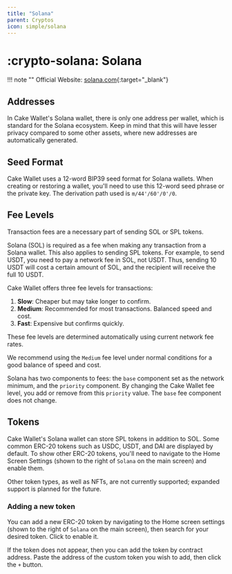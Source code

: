 ```yaml
---
title: "Solana"
parent: Cryptos
icon: simple/solana
---
```


# :crypto-solana: Solana

!!! note ""
    Official Website: [solana.com](https://solana.com/){:target="_blank"}

## Addresses

In Cake Wallet's Solana wallet, there is only one address per wallet, which is standard for the Solana ecosystem. Keep in mind that this will have lesser privacy compared to some other assets, where new addresses are automatically generated.

## Seed Format

Cake Wallet uses a 12-word BIP39 seed format for Solana wallets. When creating or restoring a wallet, you'll need to use this 12-word seed phrase or the private key. The derivation path used is `m/44'/60'/0'/0`.

## Fee Levels

Transaction fees are a necessary part of sending SOL or SPL tokens. 

Solana (SOL) is required as a fee when making any transaction from a Solana wallet. This also applies to sending SPL tokens. For example, to send USDT, you need to pay a network fee in SOL, not USDT. Thus, sending 10 USDT will cost a certain amount of SOL, and the recipient will receive the full 10 USDT.

Cake Wallet offers three fee levels for transactions:

1. **Slow**: Cheaper but may take longer to confirm.
2. **Medium**: Recommended for most transactions. Balanced speed and cost.
3. **Fast**: Expensive but confirms quickly.

These fee levels are determined automatically using current network fee rates.

We recommend using the `Medium` fee level under normal conditions for a good balance of speed and cost.

Solana has two components to fees: the `base` component set as the network minimum, and the `priority` component. By changing the Cake Wallet fee level, you add or remove from this `priority` value. The `base` fee component does not change.

## Tokens

Cake Wallet's Solana wallet can store SPL tokens in addition to SOL. Some common ERC-20 tokens such as USDC, USDT, and DAI are displayed by default. To show other ERC-20 tokens, you'll need to navigate to the Home Screen Settings (shown to the right of `Solana` on the main screen) and enable them.

Other token types, as well as NFTs, are not currently supported; expanded support is planned for the future.

### Adding a new token

You can add a new ERC-20 token by navigating to the Home screen settings (shown to the right of `Solana` on the main screen), then search for your desired token. Click to enable it.

If the token does not appear, then you can add the token by contract address. Paste the address of the custom token you wish to add, then click the `+` button.